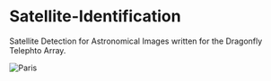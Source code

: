 # Satellite-Identification
Satellite Detection for Astronomical Images written for the Dragonfly Telephto Array.

<img src="paris.jpg" alt="Paris" class="center">
